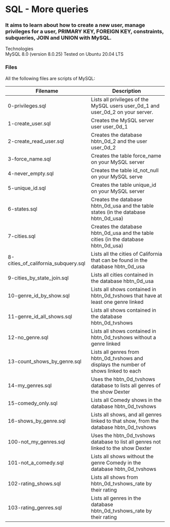 # SQL - More queries
### It aims to learn about how to create a new user, manage privileges for a user, PRIMARY KEY, FOREIGN KEY, constraints, subqueries, JOIN and UNION with MySQL.

Technologies<br>
MySQL 8.0 (version 8.0.25)
Tested on Ubuntu 20.04 LTS
### Files
All the following files are scripts of MySQL:

|Filename	|Description| 
|---------- | ------------------- |
|0-privileges.sql   |	Lists all privileges of the MySQL users user_0d_1 and user_0d_2 on your server.|
|1-create_user.sql	 | Creates the MySQL server user user_0d_1 |
| 2-create_read_user.sql	| Creates the database hbtn_0d_2 and the user user_0d_2
|3-force_name.sql	 | Creates the table force_name on your MySQL server
|4-never_empty.sql |	Creates the table id_not_null on your MySQL serve
|5-unique_id.sql	 | Creates the table unique_id on your MySQL server
|6-states.sql |	Creates the database hbtn_0d_usa and the table states (in the database hbtn_0d_usa)
|7-cities.sql	 | Creates the database hbtn_0d_usa and the table cities (in the database hbtn_0d_usa)
|8-cities_of_california_subquery.sql	| Lists all the cities of California that can be found in the database hbtn_0d_usa
|9-cities_by_state_join.sql	 | Lists all cities contained in the database hbtn_0d_usa
|10-genre_id_by_show.sql	| Lists all shows contained in hbtn_0d_tvshows that have at least one genre linked
|11-genre_id_all_shows.sql	 | Lists all shows contained in the database hbtn_0d_tvshows
|12-no_genre.sql |	Lists all shows contained in hbtn_0d_tvshows without a genre linked
|13-count_shows_by_genre.sql	| Lists all genres from hbtn_0d_tvshows and displays the number of shows linked to each
|14-my_genres.sql |	Uses the hbtn_0d_tvshows database to lists all genres of the show Dexter
|15-comedy_only.sql |	Lists all Comedy shows in the database hbtn_0d_tvshows
|16-shows_by_genre.sql	|Lists all shows, and all genres linked to that show, from the database hbtn_0d_tvshows
|100-not_my_genres.sql	|Uses the hbtn_0d_tvshows database to list all genres not linked to the show Dexter
|101-not_a_comedy.sql	|Lists all shows without the genre Comedy in the database hbtn_0d_tvshows
|102-rating_shows.sql	| Lists all shows from hbtn_0d_tvshows_rate by their rating
|103-rating_genres.sql	| Lists all genres in the database hbtn_0d_tvshows_rate by their rating
